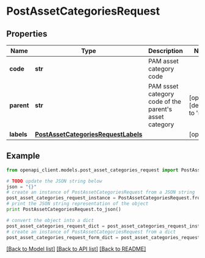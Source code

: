 # PostAssetCategoriesRequest


## Properties
Name | Type | Description | Notes
------------ | ------------- | ------------- | -------------
**code** | **str** | PAM asset category code | 
**parent** | **str** | PAM ssset category code of the parent&#39;s asset category | [optional] [default to 'null']
**labels** | [**PostAssetCategoriesRequestLabels**](PostAssetCategoriesRequestLabels.md) |  | [optional] 

## Example

```python
from openapi_client.models.post_asset_categories_request import PostAssetCategoriesRequest

# TODO update the JSON string below
json = "{}"
# create an instance of PostAssetCategoriesRequest from a JSON string
post_asset_categories_request_instance = PostAssetCategoriesRequest.from_json(json)
# print the JSON string representation of the object
print PostAssetCategoriesRequest.to_json()

# convert the object into a dict
post_asset_categories_request_dict = post_asset_categories_request_instance.to_dict()
# create an instance of PostAssetCategoriesRequest from a dict
post_asset_categories_request_form_dict = post_asset_categories_request.from_dict(post_asset_categories_request_dict)
```
[[Back to Model list]](../README.md#documentation-for-models) [[Back to API list]](../README.md#documentation-for-api-endpoints) [[Back to README]](../README.md)


